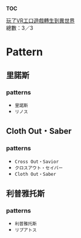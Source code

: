 __TOC__

[玩了VR工口遊戲轉生到異世界](https://github.com/bluelovers/node-novel/blob/master/lib/locales/%E7%8E%A9%E4%BA%86VR%E5%B7%A5%E5%8F%A3%E9%81%8A%E6%88%B2%E8%BD%89%E7%94%9F%E5%88%B0%E7%95%B0%E4%B8%96%E7%95%8C.ts)  
總數：3／3

# Pattern

## 里諾斯

### patterns

- `里諾斯`
- `リノス`

## Cloth Out・Saber

### patterns

- `Cross Out・Savior`
- `クロスアウト・セイバー`
- `Cloth Out・Saber`

## 利普雅托斯

### patterns

- `利普雅托斯`
- `リプアトス`


